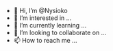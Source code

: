 - 👋 Hi, I’m @Nysioko
- 👀 I’m interested in ...
- 🌱 I’m currently learning ...
- 💞️ I’m looking to collaborate on ...
- 📫 How to reach me ...

<!---
Nysioko/Nysioko is a ✨ special ✨ repository because its `README.md` (this file) appears on your GitHub profile.
You can click the Preview link to take a look at your changes.
--->
